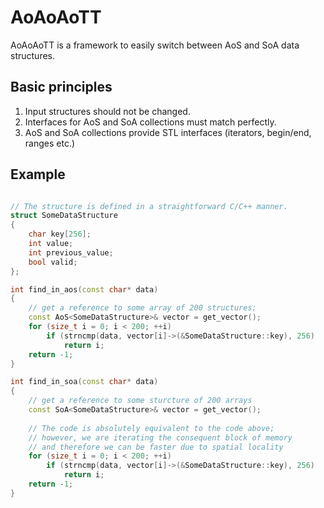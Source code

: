 # AoAoAoTT

AoAoAoTT is a framework to easily switch between AoS and SoA data structures.

## Basic principles

1. Input structures should not be changed.
2. Interfaces for AoS and SoA collections must match perfectly.
3. AoS and SoA collections provide STL interfaces (iterators, begin/end, ranges etc.)

## Example

```c++

// The structure is defined in a straightforward C/C++ manner.
struct SomeDataStructure
{
    char key[256];
    int value;
    int previous_value;
    bool valid;
};

int find_in_aos(const char* data)
{
    // get a reference to some array of 200 structures;
    const AoS<SomeDataStructure>& vector = get_vector();
    for (size_t i = 0; i < 200; ++i)
        if (strncmp(data, vector[i]->(&SomeDataStructure::key), 256)
            return i;
    return -1;
}

int find_in_soa(const char* data)
{
    // get a reference to some sturcture of 200 arrays
    const SoA<SomeDataStructure>& vector = get_vector();
    
    // The code is absolutely equivalent to the code above;
    // however, we are iterating the consequent block of memory
    // and therefore we can be faster due to spatial locality
    for (size_t i = 0; i < 200; ++i)
        if (strncmp(data, vector[i]->(&SomeDataStructure::key), 256)
            return i;
    return -1;
}
```
